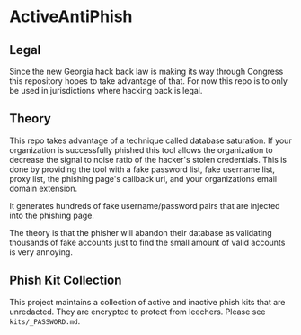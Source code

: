 # ActiveAntiPhish 

Legal
---
Since the new Georgia hack back law is making its way through Congress this repository hopes to take advantage of that. For now this repo is to only be used in jurisdictions where hacking back is legal. 

Theory
---
This repo takes advantage of a technique called database saturation. If your organization is successfully phished this tool allows the organization to decrease the signal to noise ratio of the hacker's stolen credentials. This is done by providing the tool with a fake password list, fake username list, proxy list, the phishing page's callback url, and your organizations email domain extension.

It generates hundreds of fake username/password pairs that are injected into the phishing page.

The theory is that the phisher will abandon their database as validating thousands of fake accounts just to find the small amount of valid accounts is very annoying.

Phish Kit Collection
---
This project maintains a collection of active and inactive phish kits that are unredacted. They are encrypted to protect from leechers. Please see `kits/_PASSWORD.md`.
